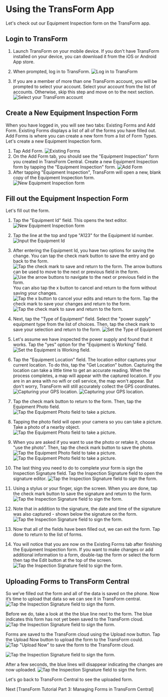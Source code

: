 # Using the TransForm App

Let's check out our Equipment Inspection form on the TransForm app.

## Login to TransForm

1. Launch TransForm on your mobile device. If you don't have TransForm installed on your device, you can download it from the iOS or Android App store.

2. When prompted, log in to TransForm.
![Log in to TransForm](../images/app1.png)

3. If you are a member of more than one TransForm account, you will be prompted to select your account. Select your account from the list of accounts. Otherwise, skip this step and move on to the next section.
![Select your TransForm account](../images/app2.png)

## Create a New Equipment Inspection Form

When you have logged in, you will see two tabs: Existing Forms and Add Form. Existing Forms displays a list of all of the forms you have filled out. Add Forms is where you can create a new form from a list of Form Types. Let's create a new Equipment Inspection form.


1. Tap Add Form.
![Existing Forms](../images/app3.png)
2. On the Add Form tab, you should see the "Equipment Inspection" form you created in TransForm Central. Create a new Equipment Inspection form by tapping the "Equipment Inspection" form.
![Add Form](../images/app4.png)
3. After tapping "Equipment Inspection", TransForm will open a new, blank copy of the Equipment Inspection form.
![New Equipment Inspection form](../images/app6.png)

## Fill out the Equipment Inspection Form

Let's fill out the form. 

1. Tap the "Equipment Id" field. This opens the text editor.
![New Equipment Inspection form](../images/app6.png)
2. Tap the line at the top and type "A123" for the Equipment Id number.
![Input the Equipment Id](../images/app7.png)

3. After entering the Equipment Id, you have two options for saving the change. You can tap the check mark button to save the entry and go back to the form.  
![Tap the check mark to save and return to the form.](../images/app10.png)
The arrow buttons can be used to move to the next or previous field in the form.
![Use the arrow buttons to navigate to the next or previous field in the form.](../images/app8.png)
You can also tap the x button to cancel and return to the form without saving your changes.
![Tap the x button to cancel your edits and return to the form.](../images/app9.png)
Tap the check mark to save your changes and return to the form.
![Tap the check mark to save and return to the form.](../images/app10.png)

4. Next, tap the "Type of Equipment" field. Select the "power supply" equipment type from the list of choices. Then, tap the check mark to save your selection and return to the form.
![Set the Type of Equipment](../images/app11.png)

5. Let's assume we have inspected the power supply and found that it works. Tap the "yes" option for the "Equipment is Working" field.
![Set the Equipment is Working field.](../images/app12.png)

6. Tap the "Equipment Location" field. The location editor captures your current location. To do this, tap the "Get Location" button. Capturing the location can take a little time to get an accurate reading. When the process completes, a map will appear with the captured location. If you are in an area with no wifi or cell service, the map won't appear. But don't worry, TransForm will still accurately collect the GPS coordinates.
![Capturing your GPS location.](../images/app13.png)
![Capturing your GPS location.](../images/app14.png)

7. Tap the check mark button to return to the form. Then, tap the Equipment Photo field.
![Tap the Equipment Photo field to take a picture.](../images/app15.png)

8. Tapping the photo field will open your camera so you can take a picture. Take a photo of a nearby object.
![Tap the Equipment Photo field to take a picture.](../images/app16.png)

9. When you are asked if you want to use the photo or retake it, choose "use the photo". Then, tap the check mark button to save the photo.
![Tap the Equipment Photo field to take a picture.](../images/app17.png)
![Tap the Equipment Photo field to take a picture.](../images/app18.png)

10. The last thing you need to do to complete your form is sign the Inspection Signature field. Tap the Inspection Signature field to open the signature editor.
![Tap the Inspection Signature field to sign the form.](../images/app19.png)

11. Using a stylus or your finger, sign the screen. When you are done, tap the check mark button to save the signature and return to the form.
![Tap the Inspection Signature field to sign the form.](../images/app20.png)

12. Note that in addition to the signature, the date and time of the signature was also captured - shown below the signature on the form.
![Tap the Inspection Signature field to sign the form.](../images/app21.png)

13. Now that all of the fields have been filled out, we can exit the form. Tap done to return to the list of forms.

14. You will notice that you are now on the Existing Forms tab after finishing the Equipment Inspection form. If you want to make changes or add additional information to a form, double-tap the form or select the form then tap the Edit button at the top of the screen.
![Tap the Inspection Signature field to sign the form.](../images/app22.png)

## Uploading Forms to TransForm Central

So we’ve filled out the form and all of the data is saved on the phone. Now it’s time to upload that data so we can see it in TransForm central.
![Tap the Inspection Signature field to sign the form.](../images/app22.png)

Before we do, take a look at the the blue line next to the form. The blue indicates this form has not yet been saved to the TransForm cloud. 
![Tap the Inspection Signature field to sign the form.](../images/app23.png)

Forms are saved to the TransForm cloud using the Upload now button. Tap the Upload Now button to upload the form to the TransForm could. 
![Tap "Upload Now" to save the form to the TransForm cloud.](../images/app26.png)

![Tap the Inspection Signature field to sign the form.](../images/app24.png)

After a few seconds, the blue lines will disappear indicating the changes are now uploaded.
![Tap the Inspection Signature field to sign the form.](../images/app25.png)

Let's go back to TransForm Central to see the uploaded form.

Next [TransForm Tutorial Part 3: Managing Forms in TransForm Central]